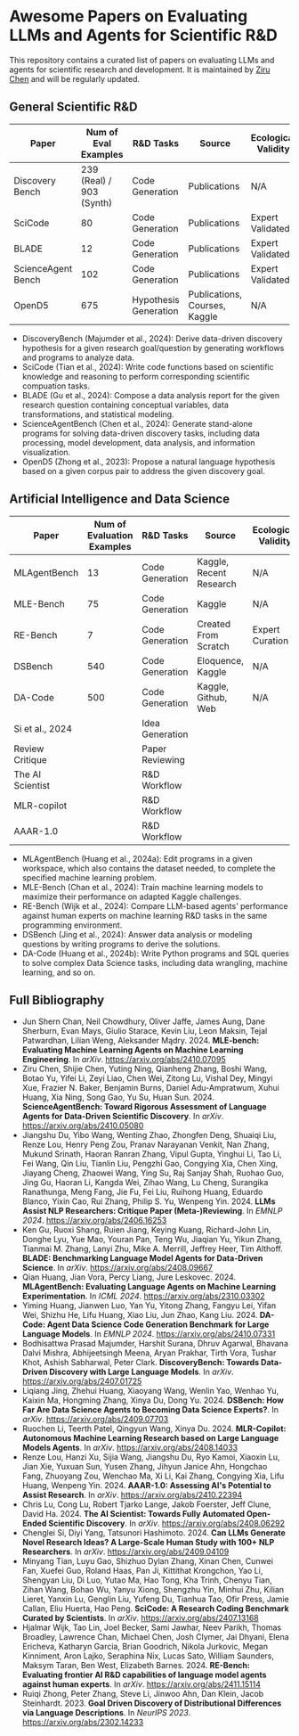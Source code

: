 # Awesome Papers on Evaluating LLMs and Agents for Scientific R&D

This repository contains a curated list of papers on evaluating LLMs and agents for scientific research and development. It is maintained by [Ziru Chen](https://github.com/ronch99) and will be regularly updated.

## General Scientific R&D

| **Paper**         | **Num of Eval Examples** | **R&D Tasks**         | **Source**                    | **Ecological Validity** | **Contamination Risk** | **Human Performance** | **Time Horizon** |
|-------------------|--------------------------|-----------------------|-------------------------------|-------------------------|------------------------|-----------------------|------------------|
| Discovery Bench    | 239 (Real) / 903 (Synth)       | Code Generation       | Publications                  | N/A                     | Medium                 | N/A                   | -              |
| SciCode           | 80                             | Code Generation       | Publications                  | Expert Validated        | Low                    | N/A                   | -              |
| BLADE             | 12                             | Code Generation       | Publications                  | Expert Validated        | Medium                 | N/A                   | -              |
| ScienceAgent Bench | 102                            | Code Generation       | Publications                  | Expert Validated        | Low                    | N/A                   | 2.5-3h           |
| OpenD5            | 675                            | Hypothesis Generation | Publications, Courses, Kaggle | N/A                     | Medium                 | N/A                   | -              |

- DiscoveryBench (Majumder et al., 2024): Derive data-driven discovery hypothesis for a given research goal/question by generating workflows and programs to analyze data.
- SciCode (Tian et al., 2024): Write code functions based on scientific knowledge and reasoning to perform corresponding scientific compuation tasks.
- BLADE (Gu et al., 2024): Compose a data analysis report for the given research question containing conceptual variables, data transformations, and statistical modeling.
- ScienceAgentBench (Chen et al., 2024): Generate stand-alone programs for solving data-driven discovery tasks, including data processing, model development, data analysis, and information visualization.
- OpenD5 (Zhong et al., 2023): Propose a natural language hypothesis based on a given corpus pair to address the given discovery goal.


## Artificial Intelligence and Data Science

| **Paper**        | **Num of Evaluation Examples** | **R&D Tasks**   | **Source**              | **Ecological Validity** | **Contamination Risk** | **Human Performance** | **Time Horizon** |
|------------------|--------------------------------|-----------------|-------------------------|-------------------------|------------------------|-----------------------|------------------|
| MLAgentBench     | 13                             | Code Generation | Kaggle, Recent Research | N/A                     | Medium                 | N/A                   | -                |
| MLE-Bench        | 75                             | Code Generation | Kaggle                  | N/A                     | Medium                 | N/A                   | -                |
| RE-Bench         | 7                              | Code Generation | Created From Scratch    | Expert Curation         | Low                    | Yes                   | 8h               |
| DSBench          | 540                            | Code Generation | Eloquence, Kaggle       | N/A                     | High                   | N/A                   | -                |
| DA-Code          | 500                            | Code Generation | Kaggle, Github, Web     | N/A                     | Medium                 | N/A                   | -                |
| Si et al., 2024  |                                | Idea Generation |                         |                         |                        |                       |                  |
| Review Critique  |                                | Paper Reviewing |                         |                         |                        |                       |                  |
| The AI Scientist |                                | R&D Workflow    |                         |                         |                        |                       |                  |
| MLR-copilot      |                                | R&D Workflow    |                         |                         |                        |                       |                  |
| AAAR-1.0         |                                | R&D Workflow    |                         |                         |                        |                       |                  |

- MLAgentBench (Huang et al., 2024a): Edit programs in a given workspace, which also contains the dataset needed, to complete the specified machine learning problem. 
- MLE-Bench (Chan et al., 2024): Train machine learning models to maximize their performance on adapted Kaggle challenges.
- RE-Bench (Wijk et al., 2024): Compare LLM-based agents' performance against human experts on machine learning R&D tasks in the same programming environment.
- DSBench (Jing et al., 2024): Answer data analysis or modeling questions by writing programs to derive the solutions.
- DA-Code (Huang et al., 2024b): Write Python programs and SQL queries to solve complex Data Science tasks, including data wrangling, machine learning, and so on.


## Full Bibliography

- Jun Shern Chan, Neil Chowdhury, Oliver Jaffe, James Aung, Dane Sherburn, Evan Mays, Giulio Starace, Kevin Liu, Leon Maksin, Tejal Patwardhan, Lilian Weng, Aleksander Mądry. 2024. **MLE-bench: Evaluating Machine Learning Agents on Machine Learning Engineering**. In *arXiv*. https://arxiv.org/abs/2410.07095
- Ziru Chen, Shijie Chen, Yuting Ning, Qianheng Zhang, Boshi Wang, Botao Yu, Yifei Li, Zeyi Liao, Chen Wei, Zitong Lu, Vishal Dey, Mingyi Xue, Frazier N. Baker, Benjamin Burns, Daniel Adu-Ampratwum, Xuhui Huang, Xia Ning, Song Gao, Yu Su, Huan Sun. 2024. **ScienceAgentBench: Toward Rigorous Assessment of Language Agents for Data-Driven Scientific Discovery**. In *arXiv*. https://arxiv.org/abs/2410.05080
- Jiangshu Du, Yibo Wang, Wenting Zhao, Zhongfen Deng, Shuaiqi Liu, Renze Lou, Henry Peng Zou, Pranav Narayanan Venkit, Nan Zhang, Mukund Srinath, Haoran Ranran Zhang, Vipul Gupta, Yinghui Li, Tao Li, Fei Wang, Qin Liu, Tianlin Liu, Pengzhi Gao, Congying Xia, Chen Xing, Jiayang Cheng, Zhaowei Wang, Ying Su, Raj Sanjay Shah, Ruohao Guo, Jing Gu, Haoran Li, Kangda Wei, Zihao Wang, Lu Cheng, Surangika Ranathunga, Meng Fang, Jie Fu, Fei Liu, Ruihong Huang, Eduardo Blanco, Yixin Cao, Rui Zhang, Philip S. Yu, Wenpeng Yin. 2024. **LLMs Assist NLP Researchers: Critique Paper (Meta-)Reviewing**. In *EMNLP 2024*. https://arxiv.org/abs/2406.16253
- Ken Gu, Ruoxi Shang, Ruien Jiang, Keying Kuang, Richard-John Lin, Donghe Lyu, Yue Mao, Youran Pan, Teng Wu, Jiaqian Yu, Yikun Zhang, Tianmai M. Zhang, Lanyi Zhu, Mike A. Merrill, Jeffrey Heer, Tim Althoff. **BLADE: Benchmarking Language Model Agents for Data-Driven Science**. In *arXiv*. https://arxiv.org/abs/2408.09667
- Qian Huang, Jian Vora, Percy Liang, Jure Leskovec. 2024. **MLAgentBench: Evaluating Language Agents on Machine Learning Experimentation**. In *ICML 2024*. https://arxiv.org/abs/2310.03302
- Yiming Huang, Jianwen Luo, Yan Yu, Yitong Zhang, Fangyu Lei, Yifan Wei, Shizhu He, Lifu Huang, Xiao Liu, Jun Zhao, Kang Liu. 2024. **DA-Code: Agent Data Science Code Generation Benchmark for Large Language Models**. In *EMNLP 2024*. https://arxiv.org/abs/2410.07331
- Bodhisattwa Prasad Majumder, Harshit Surana, Dhruv Agarwal, Bhavana Dalvi Mishra, Abhijeetsingh Meena, Aryan Prakhar, Tirth Vora, Tushar Khot, Ashish Sabharwal, Peter Clark. **DiscoveryBench: Towards Data-Driven Discovery with Large Language Models**. In *arXiv*. https://arxiv.org/abs/2407.01725
- Liqiang Jing, Zhehui Huang, Xiaoyang Wang, Wenlin Yao, Wenhao Yu, Kaixin Ma, Hongming Zhang, Xinya Du, Dong Yu. 2024. **DSBench: How Far Are Data Science Agents to Becoming Data Science Experts?**. In *arXiv*. https://arxiv.org/abs/2409.07703
- Ruochen Li, Teerth Patel, Qingyun Wang, Xinya Du. 2024. **MLR-Copilot: Autonomous Machine Learning Research based on Large Language Models Agents**. In *arXiv*. https://arxiv.org/abs/2408.14033
- Renze Lou, Hanzi Xu, Sijia Wang, Jiangshu Du, Ryo Kamoi, Xiaoxin Lu, Jian Xie, Yuxuan Sun, Yusen Zhang, Jihyun Janice Ahn, Hongchao Fang, Zhuoyang Zou, Wenchao Ma, Xi Li, Kai Zhang, Congying Xia, Lifu Huang, Wenpeng Yin. 2024. **AAAR-1.0: Assessing AI's Potential to Assist Research**. In *arXiv*. https://arxiv.org/abs/2410.22394
- Chris Lu, Cong Lu, Robert Tjarko Lange, Jakob Foerster, Jeff Clune, David Ha. 2024. **The AI Scientist: Towards Fully Automated Open-Ended Scientific Discovery**. In *arXiv*. https://arxiv.org/abs/2408.06292
- Chenglei Si, Diyi Yang, Tatsunori Hashimoto. 2024. **Can LLMs Generate Novel Research Ideas? A Large-Scale Human Study with 100+ NLP Researchers**. In *arXiv*. https://arxiv.org/abs/2409.04109
- Minyang Tian, Luyu Gao, Shizhuo Dylan Zhang, Xinan Chen, Cunwei Fan, Xuefei Guo, Roland Haas, Pan Ji, Kittithat Krongchon, Yao Li, Shengyan Liu, Di Luo, Yutao Ma, Hao Tong, Kha Trinh, Chenyu Tian, Zihan Wang, Bohao Wu, Yanyu Xiong, Shengzhu Yin, Minhui Zhu, Kilian Lieret, Yanxin Lu, Genglin Liu, Yufeng Du, Tianhua Tao, Ofir Press, Jamie Callan, Eliu Huerta, Hao Peng. **SciCode: A Research Coding Benchmark Curated by Scientists**. In *arXiv*. https://arxiv.org/abs/2407.13168
- Hjalmar Wijk, Tao Lin, Joel Becker, Sami Jawhar, Neev Parikh, Thomas Broadley, Lawrence Chan, Michael Chen, Josh Clymer, Jai Dhyani, Elena Ericheva, Katharyn Garcia, Brian Goodrich, Nikola Jurkovic, Megan Kinniment, Aron Lajko, Seraphina Nix, Lucas Sato, William Saunders, Maksym Taran, Ben West, Elizabeth Barnes. 2024. 
**RE-Bench: Evaluating frontier AI R&D capabilities of language model agents against human experts**. In *arXiv*. https://arxiv.org/abs/2411.15114
- Ruiqi Zhong, Peter Zhang, Steve Li, Jinwoo Ahn, Dan Klein, Jacob Steinhardt. 2023. 
**Goal Driven Discovery of Distributional Differences via Language Descriptions**. In *NeurIPS 2023*. https://arxiv.org/abs/2302.14233